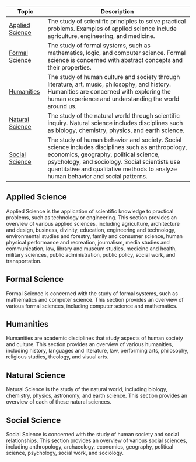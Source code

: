 | Topic                                                                                       | Description                          |
| ------------------------------------------------------------------------------------------- | ------------------------------------ |
| [Applied Science](Academic%20Disciplines/Applied%20Science/Applied%20Science%20Overview.md) | The study of scientific principles to solve practical problems. Examples of applied science include agriculture, engineering, and medicine. |
| [Formal Science](Academic%20Disciplines/Formal%20Science/Formal%20Science%20Overview.md)    | The study of formal systems, such as mathematics, logic, and computer science. Formal science is concerned with abstract concepts and their properties.  |
| [Humanities](Academic%20Disciplines/Humanities/Humanities%20Overview.md)                    | The study of human culture and society through literature, art, music, philosophy, and history. Humanities are concerned with exploring the human experience and understanding the world around us.       |
| [Natural Science](Academic%20Disciplines/Natural%20Science/Natural%20Science%20Overview.md) | The study of the natural world through scientific inquiry. Natural science includes disciplines such as biology, chemistry, physics, and earth science. |
| [Social Science](Academic%20Disciplines/Social%20Science/Social%20Science%20Overview.md)    | The study of human behavior and society. Social science includes disciplines such as anthropology, economics, geography, political science, psychology, and sociology. Social scientists use quantitative and qualitative methods to analyze human behavior and social patterns.  |

## Applied Science

Applied Science is the application of scientific knowledge to practical problems, such as technology or engineering. This section provides an overview of various applied sciences, including agriculture, architecture and design, business, divinity, education, engineering and technology, environmental studies and forestry, family and consumer science, human physical performance and recreation, journalism, media studies and communication, law, library and museum studies, medicine and health, military sciences, public administration, public policy, social work, and transportation.

## Formal Science

Formal Science is concerned with the study of formal systems, such as mathematics and computer science. This section provides an overview of various formal sciences, including computer science and mathematics.

## Humanities

Humanities are academic disciplines that study aspects of human society and culture. This section provides an overview of various humanities, including history, languages and literature, law, performing arts, philosophy, religious studies, theology, and visual arts.

## Natural Science

Natural Science is the study of the natural world, including biology, chemistry, physics, astronomy, and earth science. This section provides an overview of each of these natural sciences.

## Social Science

Social Science is concerned with the study of human society and social relationships. This section provides an overview of various social sciences, including anthropology, archaeology, economics, geography, political science, psychology, social work, and sociology.